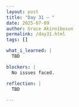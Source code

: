 ```yaml
---
layout: post
title: "Day 31 – "
date: 2025-07-09
author: Grace Akinnibosun
permalink: /day31.html
tags: []

what_i_learned: |
  TBD

blockers: |
  No issues faced.

reflection: |
  TBD
 
---
```

